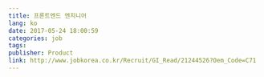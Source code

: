 ```yaml
---
title: 프론트엔드 엔지니어
lang: ko
date: 2017-05-24 18:00:59
categories: job
tags:
publisher: Product
link: http://www.jobkorea.co.kr/Recruit/GI_Read/21244526?Oem_Code=C71
---
```

